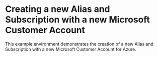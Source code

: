 # Creating a new Alias and Subscription with a new Microsoft Customer Account

This example environment demonstrates the creation of a new Alias and Subscription with a new Microsoft Customer Account for Azure.